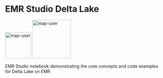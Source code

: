 # EMR Studio Delta Lake

<img width="85" alt="map-user" src="https://img.shields.io/badge/views-055-green"> <img width="125" alt="map-user" src="https://img.shields.io/badge/unique visits-0000-green">

EMR Studio notebook demonstrating the core concepts and code examples for Delta Lake on EMR
